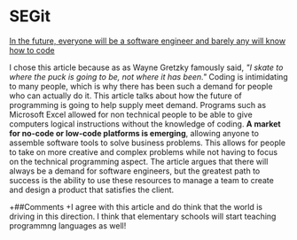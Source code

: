 # SEGit

[In the future, everyone will be a software engineer and barely any will know how to code](https://qz.com/778380/the-future-is-software-engineers-who-cant-code/)

I chose this article because as as Wayne Gretzky famously said, *"I skate to where the puck is going to be, not where it has been."*
Coding is intimidating to many people, which is why there has been such a demand for people who can actually do it.  This article talks about how the future of programming is going to help supply meet demand.  Programs such as Microsoft Excel allowed for non technical people to be able to give computers logical instructions without the knowledge of coding.  **A market for no-code or low-code platforms is emerging**, allowing anyone to assemble software tools to solve business problems.  This allows for people to take on more creative and complex problems while not having to focus on the technical programming aspect. The article argues that there will always be a demand for software engineers, but the greatest path to success is the ability to use these resources to manage a team to create and design a product that satisfies the client.


+##Comments
 +I agree with this article and do think that the world is driving in this direction. I think that elementary schools will start teaching programmng languages as well!
